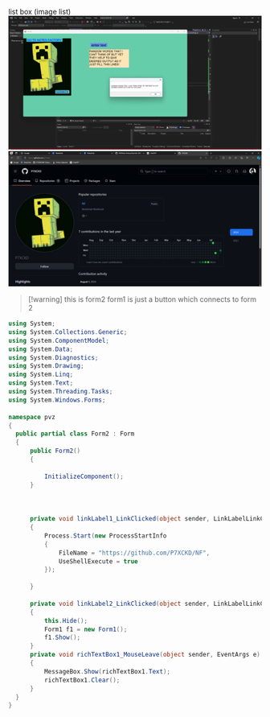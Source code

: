list box (image list)
![image](.attachments/3616a74f7fca3e3289b56b000c6cc9c111f4f536.png) 
![image](.attachments/523463be315c3752ea5fc9e3dd05a2e31ecb87bd.png) 
  > [!warning] this is form2 
  >  form1 is just a button which connects to form 2
  ```csharp
  using System;
using System.Collections.Generic;
using System.ComponentModel;
using System.Data;
using System.Diagnostics;
using System.Drawing;
using System.Linq;
using System.Text;
using System.Threading.Tasks;
using System.Windows.Forms;

namespace pvz
{
    public partial class Form2 : Form
    {
        public Form2()
        {
       
            InitializeComponent();
        }

        

        private void linkLabel1_LinkClicked(object sender, LinkLabelLinkClickedEventArgs e)
        {
            Process.Start(new ProcessStartInfo
            {
                FileName = "https://github.com/P7XCKD/NF",
                UseShellExecute = true
            });

        }

        private void linkLabel2_LinkClicked(object sender, LinkLabelLinkClickedEventArgs e)
        {
            this.Hide();
            Form1 f1 = new Form1();
            f1.Show();
        }
        private void richTextBox1_MouseLeave(object sender, EventArgs e)
        {
            MessageBox.Show(richTextBox1.Text);
            richTextBox1.Clear();
        }
    }
}
  ```